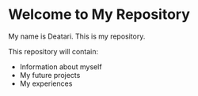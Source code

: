 # Welcome to My Repository

My name is Deatari. This is my repository.

This repository will contain:
- Information about myself
- My future projects
- My experiences